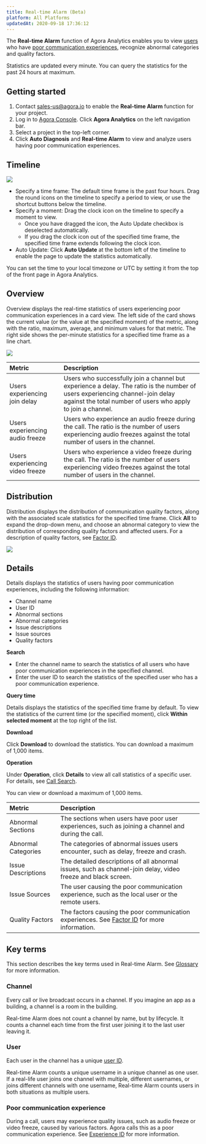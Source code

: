 ```yaml
---
title: Real-time Alarm (Beta)
platform: All Platforms
updatedAt: 2020-09-18 17:36:12
---
```

The **Real-time Alarm** function of Agora Analytics enables you to view [users](#User) who have [poor communication experiences](#Abnormal), recognize abnormal categories and quality factors.

<div class="alert info">Statistics are updated every minute. You can query the statistics for the past 24 hours at maximum.</div>

## Getting started

1. Contact [sales-us@agora.io](mailto:sales-us@agora.io) to enable the **Real-time Alarm** function for your project.
2. Log in to [Agora Console](https://console.agora.io/). Click **Agora Analytics** on the left navigation bar.
3. Select a project in the top-left corner.
4. Click **Auto Diagnosis** and **Real-time Alarm** to view and analyze users having poor communication experiences.

## Timeline

![](https://web-cdn.agora.io/docs-files/1586938329206)

- Specify a time frame: The default time frame is the past four hours. Drag the round icons on the timeline to specify a period to view, or use the shortcut buttons below the timeline.
- Specify a moment: Drag the clock icon on the timeline to specify a moment to view. 
  - Once you have dragged the icon, the Auto Update checkbox is deselected automatically.
  - If you drag the clock icon out of the specified time frame, the specified time frame extends following the clock icon.
- Auto Update: Click **Auto Update** at the bottom left of the timeline to enable the page to update the statistics automatically.

<div class="alert info">You can set the time to your local timezone or UTC by setting it from the top of the front page in Agora Analytics.</div>

## Overview

Overview displays the real-time statistics of users experiencing poor communication experiences in a card view. The left side of the card shows the current value (or the value at the specified moment) of the metric, along with the ratio, maximum, average, and minimum values for that metric. The right side shows the per-minute statistics for a specified time frame as a line chart.

![](https://web-cdn.agora.io/docs-files/1586938380827)

| Metric                          | Description                                                  |
| :------------------------------ | :----------------------------------------------------------- |
| Users experiencing join delay   | Users who successfully join a channel but experience a delay. The ratio is the number of users experiencing channel-join delay against the total number of users who apply to join a channel. |
| Users experiencing audio freeze | Users who experience an audio freeze during the call. The ratio is the number of users experiencing audio freezes against the total number of users in the channel. |
| Users experiencing video freeze | Users who experience a video freeze during the call. The ratio is the number of users experiencing video freezes against the total number of users in the channel. |

## Distribution

Distribution displays the distribution of communication quality factors, along with the associated scale statistics for the specified time frame. Click **All** to expand the drop-down menu, and choose an abnormal category to view the distribution of corresponding quality factors and affected users. For a description of quality factors, see [Factor ID](https://docs.agora.io/en/Agora%20Platform/aa_api?platform=All%20Platforms#a-namefactor_idafactor-id).

![](https://web-cdn.agora.io/docs-files/1586938403450)

## Details

Details displays the statistics of users having poor communication experiences, including the following information:

- Channel name
- User ID
- Abnormal sections
- Abnormal categories
- Issue descriptions
- Issue sources
- Quality factors

**Search**

- Enter the channel name to search the statistics of all users who have poor communication experiences in the specified channel.
- Enter the user ID to search the statistics of the specified user who has a poor communication experience.

**Query time**

Details displays the statistics of the specified time frame by default. To view the statistics of the current time (or the specified moment), click **Within selected moment** at the top right of the list. 

**Download**

Click **Download** to download the statistics. You can download a maximum of 1,000 items.

**Operation**

Under **Operation**, click **Details** to view all call statistics of a specific user. For details, see [Call Search](aa_call_search).

<div class="alert info">You can view or download a maximum of 1,000 items.</div>

| Metric              | Description                                                  |
| :------------------ | :----------------------------------------------------------- |
| Abnormal Sections   | The sections when users have poor user experiences, such as joining a channel and during the call. |
| Abnormal Categories | The categories of abnormal issues users encounter, such as delay, freeze and crash. |
| Issue Descriptions  | The detailed descriptions of all abnormal issues, such as channel-join delay, video freeze and black screen. |
| Issue Sources       | The user causing the poor communication experience, such as the local user or the remote users. |
| Quality Factors     | The factors causing the poor communication experiences. See [Factor ID](https://docs.agora.io/en/Agora%20Platform/aa_api?platform=All%20Platforms#a-namefactor_idafactor-id) for more information. |

## Key terms

This section describes the key terms used in Real-time Alarm. See [Glossary](https://docs.agora.io/en/Agora%20Platform/terms?platform=All%20Platforms) for more information.

<a name="Channel"></a>
### Channel

Every call or live broadcast occurs in a channel. If you imagine an app as a building, a channel is a room in the building.

Real-time Alarm does not count a channel by name, but by lifecycle. It counts a channel each time from the first user joining it to the last user leaving it.

<a name="User"></a>
### User

Each user in the channel has a unique [user ID](https://docs.agora.io/en/Agora%20Platform/terms?platform=All%20Platforms#username).

Real-time Alarm counts a unique username in a unique channel as one user. If a real-life user joins one channel with multiple, different usernames, or joins different channels with one username, Real-time Alarm counts users in both situations as multiple users.

<a name="Abnormal"></a>
### Poor communication experience

During a call, users may experience quality issues, such as audio freeze or video freeze, caused by various factors. Agora calls this as a poor communication experience. See [Experience ID](https://docs.agora.io/en/Agora%20Platform/aa_api?platform=All%20Platforms#a-nameexp_idaexperience-id) for more information.